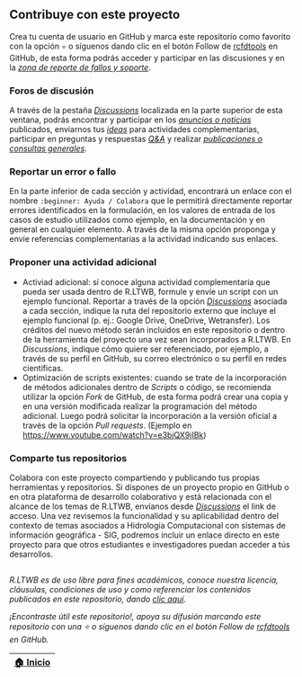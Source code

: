 ## Contribuye con este proyecto 

Crea tu cuenta de usuario en GitHub y marca este repositorio como favorito con la opción `⭐` o síguenos dando clic en el botón Follow de [rcfdtools](https://github.com/rcfdtools) en GitHub, de esta forma podrás acceder y participar en las discusiones y en la [_zona de reporte de fallos y soporte_](https://github.com/rcfdtools/R.LTWB/issues).

### Foros de discusión

A través de la pestaña _[Discussions](https://github.com/rcfdtools/R.LTWB/discussions)_ localizada en la parte superior de esta ventana, podrás encontrar y participar en los [_anuncios o noticias_](https://github.com/rcfdtools/R.LTWB/discussions/categories/announcements-noticias) publicados, enviarnos tus [_ideas_](https://github.com/rcfdtools/R.LTWB/discussions/categories/ideas) para actividades complementarias, participar en preguntas y respuestas [_Q&A_](https://github.com/rcfdtools/R.LTWB/discussions/categories/q-a-preguntas-y-respuestas) y realizar [_publicaciones o consultas generales_](https://github.com/rcfdtools/R.LTWB/discussions/categories/general).


### Reportar un error o fallo

En la parte inferior de cada sección y actividad, encontrará un enlace con el nombre `:beginner: Ayuda / Colabora` que le permitirá directamente reportar errores identificados en la formulación, en los valores de entrada de los casos de estudio utilizados como ejemplo, en la documentación y en general en cualquier elemento. A través de la misma opción proponga y envíe referencias complementarias a la actividad indicando sus enlaces.


### Proponer una actividad adicional

* Activiad adicional: sí conoce alguna actividad complementaria que pueda ser usada dentro de R.LTWB, formule y envíe un script con un ejemplo funcional. Reportar a través de la opción _[Discussions](https://github.com/rcfdtools/R.LTWB/discussions)_ asociada a cada sección, indique la ruta del repositorio externo que incluye el ejemplo funcional (p. ej.: Google Drive, OneDrive, Wetransfer). Los créditos del nuevo método serán incluidos en este repositorio o dentro de la herramienta del proyecto una vez sean incorporados a R.LTWB. En _Discussions_, indique cómo quiere ser referenciado, por ejemplo, a través de su perfil en GitHub, su correo electrónico o su perfil en redes científicas.
* Optimización de scripts existentes: cuando se trate de la incorporación de métodos adicionales dentro de _Scripts_ o código, se recomienda utilizar la opción _Fork_ de GitHub, de esta forma podrá crear una copia y en una versión modificada realizar la programación del método adicional. Luego podrá solicitar la incorporación a la versión oficial a través de la opción _Pull requests_. (Ejemplo en https://www.youtube.com/watch?v=e3bjQX9jIBk)


### Comparte tus repositorios

Colabora con este proyecto compartiendo y publicando tus propias herramientas y repositorios. Si dispones de un proyecto propio en GitHub o en otra plataforma de desarrollo colaborativo y está relacionada con el alcance de los temas de R.LTWB, envíanos desde _[Discussions](https://github.com/rcfdtools/R.LTWB/discussions)_ el link de acceso. Una vez revisemos la funcionalidad y su aplicabilidad dentro del contexto de temas asociados a Hidrología Computacional con sistemas de información geográfica - SIG, podremos incluir un enlace directo en este proyecto para que otros estudiantes e investigadores puedan acceder a tús desarrollos. 


##

_R.LTWB es de uso libre para fines académicos, conoce nuestra licencia, cláusulas, condiciones de uso y como referenciar los contenidos publicados en este repositorio, dando [clic aquí](https://github.com/rcfdtools/R.LTWB/wiki/License)._

_¡Encontraste útil este repositorio!, apoya su difusión marcando este repositorio con una ⭐ o síguenos dando clic en el botón Follow de [rcfdtools](https://github.com/rcfdtools) en GitHub._

| [:house: Inicio](Readme.md) |
|-----------------------------|